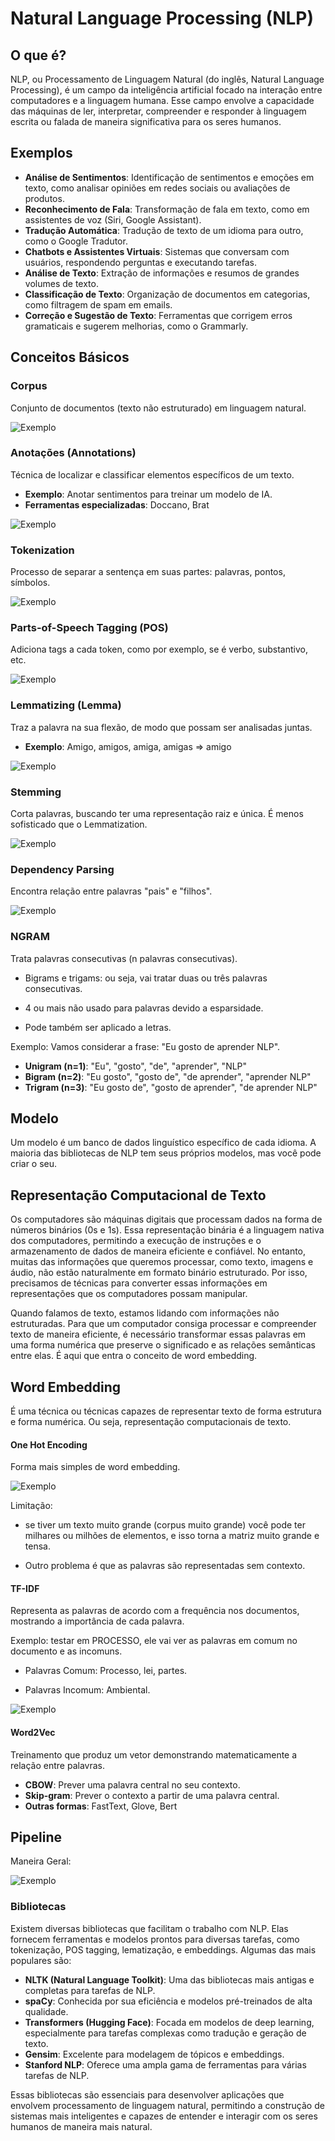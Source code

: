 # Natural Language Processing (NLP)

## O que é?

NLP, ou Processamento de Linguagem Natural (do inglês, Natural Language Processing), é um campo da inteligência artificial focado na interação entre computadores e a linguagem humana. Esse campo envolve a capacidade das máquinas de ler, interpretar, compreender e responder à linguagem escrita ou falada de maneira significativa para os seres humanos.

## Exemplos

- **Análise de Sentimentos**: Identificação de sentimentos e emoções em texto, como analisar opiniões em redes sociais ou avaliações de produtos.
- **Reconhecimento de Fala**: Transformação de fala em texto, como em assistentes de voz (Siri, Google Assistant).
- **Tradução Automática**: Tradução de texto de um idioma para outro, como o Google Tradutor.
- **Chatbots e Assistentes Virtuais**: Sistemas que conversam com usuários, respondendo perguntas e executando tarefas.
- **Análise de Texto**: Extração de informações e resumos de grandes volumes de texto.
- **Classificação de Texto**: Organização de documentos em categorias, como filtragem de spam em emails.
- **Correção e Sugestão de Texto**: Ferramentas que corrigem erros gramaticais e sugerem melhorias, como o Grammarly.

## Conceitos Básicos

### Corpus
Conjunto de documentos (texto não estruturado) em linguagem natural.

![Exemplo](/Imagem/corpus.png)


### Anotações (Annotations)
Técnica de localizar e classificar elementos específicos de um texto.
- **Exemplo**: Anotar sentimentos para treinar um modelo de IA.
- **Ferramentas especializadas**: Doccano, Brat

![Exemplo](/Imagem/Anotação.png)

### Tokenization
Processo de separar a sentença em suas partes: palavras, pontos, símbolos.

![Exemplo](/Imagem/Tokenization.png)

### Parts-of-Speech Tagging (POS)
Adiciona tags a cada token, como por exemplo, se é verbo, substantivo, etc.


![Exemplo](/Imagem/Parts-of-Speech%20Taggong%20(POS).png)

### Lemmatizing (Lemma)
Traz a palavra na sua flexão, de modo que possam ser analisadas juntas.
- **Exemplo**: Amigo, amigos, amiga, amigas => amigo

![Exemplo](/Imagem/Lemmatizing.png)

### Stemming
Corta palavras, buscando ter uma representação raiz e única. É menos sofisticado que o Lemmatization.

![Exemplo](/Imagem/Stremming.png)

### Dependency Parsing
Encontra relação entre palavras "pais" e "filhos".

![Exemplo](/Imagem/Dependency%20Parsing.png)

### NGRAM
Trata palavras consecutivas (n palavras consecutivas).

- Bigrams e trigams: ou seja, vai tratar duas ou três palavras consecutivas. 

- 4 ou mais não usado para palavras devido a esparsidade. 

- Pode também ser aplicado a letras. 

Exemplo: Vamos considerar a frase: "Eu gosto de aprender NLP".

- **Unigram (n=1)**: "Eu", "gosto", "de", "aprender", "NLP"
- **Bigram (n=2)**: "Eu gosto", "gosto de", "de aprender", "aprender NLP"
- **Trigram (n=3)**: "Eu gosto de", "gosto de aprender", "de aprender NLP"

## Modelo

Um modelo é um banco de dados linguístico específico de cada idioma. A maioria das bibliotecas de NLP tem seus próprios modelos, mas você pode criar o seu.

## Representação Computacional de Texto
Os computadores são máquinas digitais que processam dados na forma de números binários (0s e 1s). Essa representação binária é a linguagem nativa dos computadores, permitindo a execução de instruções e o armazenamento de dados de maneira eficiente e confiável. No entanto, muitas das informações que queremos processar, como texto, imagens e áudio, não estão naturalmente em formato binário estruturado. Por isso, precisamos de técnicas para converter essas informações em representações que os computadores possam manipular. 

Quando falamos de texto, estamos lidando com informações não estruturadas. Para que um computador consiga processar e compreender texto de maneira eficiente, é necessário transformar essas palavras em uma forma numérica que preserve o significado e as relações semânticas entre elas. É aqui que entra o conceito de word embedding. 
## Word Embedding
É uma técnica ou técnicas capazes de representar texto de forma estrutura e forma numérica. Ou seja, representação computacionais de texto.  

#### One Hot Encoding
Forma mais simples de word embedding.

![Exemplo](/Imagem/One%20hot%20Encoding.png)

Limitação:  

- se tiver um texto muito grande (corpus muito grande) você pode ter milhares ou milhões de elementos, e isso torna a matriz muito grande e tensa.  

- Outro problema é que as palavras são representadas sem contexto.

#### TF-IDF
Representa as palavras de acordo com a frequência nos documentos, mostrando a importância de cada palavra.

Exemplo:  testar em PROCESSO, ele vai ver as palavras em comum no documento e 	as incomuns.  

- Palavras Comum: Processo, lei, partes.  

- Palavras Incomum: Ambiental.  

![Exemplo](/Imagem/TF-IDF.png)

#### Word2Vec
Treinamento que produz um vetor demonstrando matematicamente a relação entre palavras.
- **CBOW**: Prever uma palavra central no seu contexto.
- **Skip-gram**: Prever o contexto a partir de uma palavra central.
- **Outras formas**: FastText, Glove, Bert

## Pipeline
Maneira Geral:

![Exemplo](/Imagem/Pipeline.png)

### Bibliotecas

Existem diversas bibliotecas que facilitam o trabalho com NLP. Elas fornecem ferramentas e modelos prontos para diversas tarefas, como tokenização, POS tagging, lematização, e embeddings. Algumas das mais populares são: 

- **NLTK (Natural Language Toolkit)**: Uma das bibliotecas mais antigas e completas para tarefas de NLP.
- **spaCy**: Conhecida por sua eficiência e modelos pré-treinados de alta qualidade.
- **Transformers (Hugging Face)**: Focada em modelos de deep learning, especialmente para tarefas complexas como tradução e geração de texto.
- **Gensim**: Excelente para modelagem de tópicos e embeddings.
- **Stanford NLP**: Oferece uma ampla gama de ferramentas para várias tarefas de NLP.

Essas bibliotecas são essenciais para desenvolver aplicações que envolvem processamento de linguagem natural, permitindo a construção de sistemas mais inteligentes e capazes de entender e interagir com os seres humanos de maneira mais natural.
